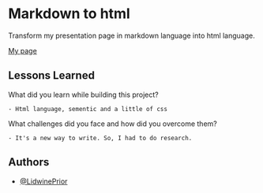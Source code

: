
# Markdown to html

Transform my presentation page in markdown language into html language.

[My page](https://lidwineprior.github.io/markdown-to-html)


## Lessons Learned

What did you learn while building this project? 

    - Html language, sementic and a little of css
What challenges did you face and how did you overcome them?

    - It's a new way to write. So, I had to do research.




## Authors

- [@LidwinePrior](https://github.com/LidwinePrior)

